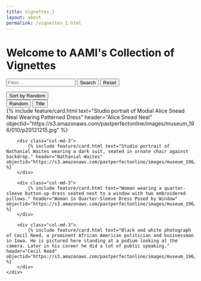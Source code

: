 ```yaml
---
title: Vignettes_1
layout: about
permalink: /vignettes_1.html
---
```


<h1>Welcome to AAMI's Collection of Vignettes</h1>

<div class="row mb-3 justify-content-center">
    <div class="col-md-8 text-center">
        <form role="search" id="lunrSearch" onsubmit="submitFilter(); return false;">
            <div class="input-group input-group-lg">
                <input type="text" class="form-control" id="filterTextBox" placeholder="Filter ... " aria-label="Search"> 
                <button class="btn btn-success" type="submit" title="Filter items" id="filterButton">Search</button>
                <button class="btn btn-outline-secondary filter" onclick="resetFilter(); return false;" data-filter="">Reset</button>
            </div>
        </form>
        <div class="h2" id="numberOf"></div>
    </div>
    <div class="col-md-2">
        <div class="dropdown">
            <button class="btn btn-secondary mt-1 dropdown-toggle" type="button" id="browseSortButton" data-bs-toggle="dropdown" aria-haspopup="true" aria-expanded="false">
                Sort by <span id="sortFilter">Random</span>
            </button>
            <div class="dropdown-menu browse-sort-menu" aria-labelledby="browseSortButton">
                <button class="dropdown-item browse-sort-item active" data-filter="random">Random</button>
                <button class="dropdown-item browse-sort-item" data-filter="title">Title</button>
                <!-- Add additional sorting options if needed -->
            </div>
        </div>
    </div>
</div>



  <div class="container mt-5">
    <div class="row">
        <div class="col-md-3">
            {% include feature/card.html text="Studio portrait of Modial Alice Snead Neal Wearing Patterned Dress" header="Alice Snead Neal" objectid="https://s3.amazonaws.com/pastperfectonline/images/museum_196/010/p20121215.jpg" %}
        </div>
        
        <div class="col-md-3">
            {% include feature/card.html text="Studio portrait of Nathanial Waites wearing a dark suit, seated in ornate chair against backdrop." header="Nathanial Waites" objectid="https://s3.amazonaws.com/pastperfectonline/images/museum_196/010/p20121220.jpg" %}
        </div>
        
        <div class="col-md-3">
            {% include feature/card.html text="Woman wearing a quarter-sleeve button-up dress seated next to a window with two embroidered pillows." header="Woman in Quarter-Sleeve Dress Posed by Window" objectid="https://s3.amazonaws.com/pastperfectonline/images/museum_196/018/p20127618.jpg" %}
        </div>
        
        <div class="col-md-3">
            {% include feature/card.html text="Black and white photograph of Cecil Reed, a prominent African American politician and businessman in Iowa. He is pictured here standing at a podium looking at the camera. Later in his career he did a lot of public speaking." header="Cecil Reed" objectid="https://s3.amazonaws.com/pastperfectonline/images/museum_196/008/p2011066.jpg" %}
        </div>
    </div>
</div>
